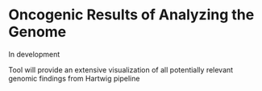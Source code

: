 # Oncogenic Results of Analyzing the Genome

In development

Tool will provide an extensive visualization of all potentially relevant genomic findings from Hartwig pipeline